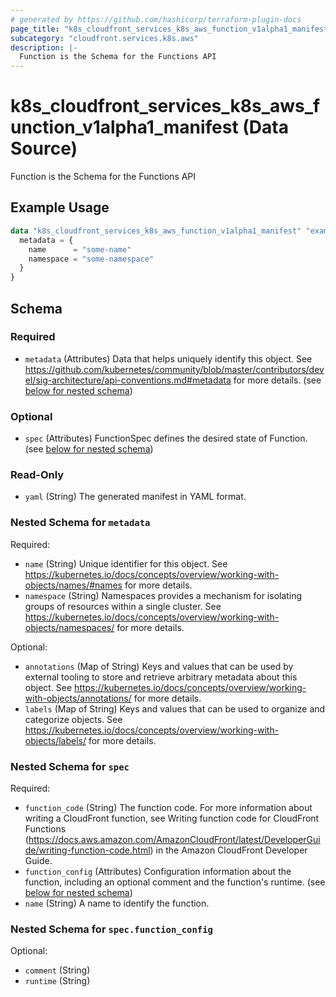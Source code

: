 ```yaml
---
# generated by https://github.com/hashicorp/terraform-plugin-docs
page_title: "k8s_cloudfront_services_k8s_aws_function_v1alpha1_manifest Data Source - terraform-provider-k8s"
subcategory: "cloudfront.services.k8s.aws"
description: |-
  Function is the Schema for the Functions API
---
```


# k8s_cloudfront_services_k8s_aws_function_v1alpha1_manifest (Data Source)

Function is the Schema for the Functions API

## Example Usage

```terraform
data "k8s_cloudfront_services_k8s_aws_function_v1alpha1_manifest" "example" {
  metadata = {
    name      = "some-name"
    namespace = "some-namespace"
  }
}
```

<!-- schema generated by tfplugindocs -->
## Schema

### Required

- `metadata` (Attributes) Data that helps uniquely identify this object. See https://github.com/kubernetes/community/blob/master/contributors/devel/sig-architecture/api-conventions.md#metadata for more details. (see [below for nested schema](#nestedatt--metadata))

### Optional

- `spec` (Attributes) FunctionSpec defines the desired state of Function. (see [below for nested schema](#nestedatt--spec))

### Read-Only

- `yaml` (String) The generated manifest in YAML format.

<a id="nestedatt--metadata"></a>
### Nested Schema for `metadata`

Required:

- `name` (String) Unique identifier for this object. See https://kubernetes.io/docs/concepts/overview/working-with-objects/names/#names for more details.
- `namespace` (String) Namespaces provides a mechanism for isolating groups of resources within a single cluster. See https://kubernetes.io/docs/concepts/overview/working-with-objects/namespaces/ for more details.

Optional:

- `annotations` (Map of String) Keys and values that can be used by external tooling to store and retrieve arbitrary metadata about this object. See https://kubernetes.io/docs/concepts/overview/working-with-objects/annotations/ for more details.
- `labels` (Map of String) Keys and values that can be used to organize and categorize objects. See https://kubernetes.io/docs/concepts/overview/working-with-objects/labels/ for more details.


<a id="nestedatt--spec"></a>
### Nested Schema for `spec`

Required:

- `function_code` (String) The function code. For more information about writing a CloudFront function, see Writing function code for CloudFront Functions (https://docs.aws.amazon.com/AmazonCloudFront/latest/DeveloperGuide/writing-function-code.html) in the Amazon CloudFront Developer Guide.
- `function_config` (Attributes) Configuration information about the function, including an optional comment and the function's runtime. (see [below for nested schema](#nestedatt--spec--function_config))
- `name` (String) A name to identify the function.

<a id="nestedatt--spec--function_config"></a>
### Nested Schema for `spec.function_config`

Optional:

- `comment` (String)
- `runtime` (String)
